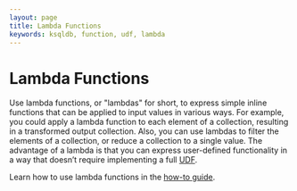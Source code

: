 ```yaml
---
layout: page
title: Lambda Functions
keywords: ksqldb, function, udf, lambda
---
```


<script type="text/javascript">
        window.location = 'https://docs.confluent.io/platform/current/ksqldb/concepts/lambda-functions.html';
</script>

# Lambda Functions

Use lambda functions, or "lambdas" for short, to express simple inline functions that can be applied to input values in various ways.
For example, you could apply a lambda function to each element of a collection, resulting in a transformed output collection. 
Also, you can use lambdas to filter the elements of a collection, or reduce a collection to a single value.
The advantage of a lambda is that you can express user-defined functionality in a way that doesn’t require implementing a full [UDF](/how-to-guides/create-a-user-defined-function).

Learn how to use lambda functions in the [how-to guide](/how-to-guides/use-lambda-functions).
